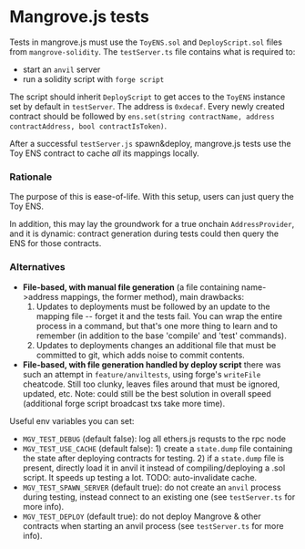# Mangrove.js tests

Tests in mangrove.js must use the `ToyENS.sol` and `DeployScript.sol` files from `mangrove-solidity`. The `testServer.ts` file contains what is required to:

- start an `anvil` server
- run a solidity script with `forge script`

The script should inherit `DeployScript` to get acces to the `ToyENS` instance set by default in `testServer`. The address is `0xdecaf`. Every newly created contract should be followed by `ens.set(string contractName, address contractAddress, bool contractIsToken)`.

After a successful `testServer.js` spawn&deploy, mangrove.js tests use the Toy ENS contract to cache _all_ its mappings locally.

### Rationale

The purpose of this is ease-of-life. With this setup, users can just query the Toy ENS.

In addition, this may lay the groundwork for a true onchain `AddressProvider`, and it is dynamic: contract generation during tests could then query the ENS for those contracts.

### Alternatives

- **File-based, with manual file generation** (a file containing name->address mappings, the former method), main drawbacks:
  1. Updates to deployments must be followed by an update to the mapping file -- forget it and the tests fail. You can wrap the entire process in a command, but that's one more thing to learn and to remember (in addition to the base 'compile' and 'test' commands).
  2. Updates to deployments changes an additional file that must be committed to git, which adds noise to commit contents.
- **File-based, with file generation handled by deploy script** there was such an attempt in `feature/anviltests`, using forge's `writeFile` cheatcode. Still too clunky, leaves files around that must be ignored, updated, etc. Note: could still be the best solution in overall speed (additional forge script broadcast txs take more time).

Useful env variables you can set:

- `MGV_TEST_DEBUG` (default false): log all ethers.js requsts to the rpc node
- `MGV_TEST_USE_CACHE` (default false): 1) create a `state.dump` file containing the state after deploying contracts for testing. 2) if a `state.dump` file is present, directly load it in anvil it instead of compiling/deploying a .sol script. It speeds up testing a lot. TODO: auto-invalidate cache.
- `MGV_TEST_SPAWN_SERVER` (default true): do not create an `anvil` process during testing, instead connect to an existing one (see `testServer.ts` for more info).
- `MGV_TEST_DEPLOY` (default true): do not deploy Mangrove & other contracts when starting an anvil process (see `testServer.ts` for more info).
